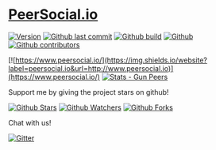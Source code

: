 # [PeerSocial.io](https://www.peersocial.io/)

[![Version](https://img.shields.io/badge/dynamic/json?label=version&query=version&url=https://www.peersocial.io/package.json)](https://github.com/PeerSocial-io/PeerSocial.io)
[![Github last commit](https://img.shields.io/github/last-commit/PeerSocial-io/PeerSocial.io)](https://github.com/PeerSocial-io/PeerSocial.io/commits)
[![Github build](https://img.shields.io/github/workflow/status/PeerSocial-io/PeerSocial.io/Build)](https://github.com/PeerSocial-io/PeerSocial.io/actions/workflows/build.yml)
[![Github](https://img.shields.io/github/commit-activity/m/PeerSocial-io/PeerSocial.io)](https://github.com/PeerSocial-io/PeerSocial.io/commits)
[![Github contributors](https://img.shields.io/github/contributors/PeerSocial-io/PeerSocial.io)](https://github.com/PeerSocial-io/PeerSocial.io/people)

[![https://www.peersocial.io/](https://img.shields.io/website?label=peersocial.io&url=http://www.peersocial.io)](https://www.peersocial.io/)
[![Stats - Gun Peers](https://img.shields.io/badge/dynamic/json?label=gun%20Peers&query=peers.count&url=https://www.peersocial.io/gun/stats.radata)](https://www.peersocial.io/)

Support me by giving the project stars on github! 

[![Github Stars](https://img.shields.io/github/stars/PeerSocial-io/PeerSocial.io)](https://github.com/PeerSocial-io/PeerSocial.io/stargazers)
[![Github Watchers](https://img.shields.io/github/watchers/PeerSocial-io/PeerSocial.io)](https://github.com/PeerSocial-io/PeerSocial.io/watchers)
[![Github Forks](https://img.shields.io/github/forks/PeerSocial-io/PeerSocial.io)](https://github.com/PeerSocial-io/PeerSocial.io/network/members)

Chat with us!

[![Gitter](https://img.shields.io/gitter/room/PeerSocial-io/community?label=Gitter)](https://gitter.im/PeerSocial-io/community)
<!-- [![Discord](https://img.shields.io/discord/699620283748843610?label=Discord)](https://discord.gg/rHM4GmR) -->

